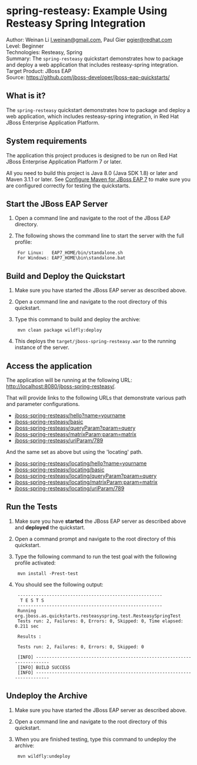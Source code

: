 spring-resteasy: Example Using Resteasy Spring Integration
==========================================================
Author: Weinan Li <l.weinan@gmail.com>, Paul Gier <pgier@redhat.com>  
Level: Beginner  
Technologies: Resteasy, Spring  
Summary: The `spring-resteasy` quickstart demonstrates how to package and deploy a web application that includes resteasy-spring integration.  
Target Product: JBoss EAP  
Source: <https://github.com/jboss-developer/jboss-eap-quickstarts/>  

What is it?
-----------

The `spring-resteasy` quickstart demonstrates how to package and deploy a web application, which includes resteasy-spring integration, in 
Red Hat JBoss Enterprise Application Platform.

System requirements
-------------------

The application this project produces is designed to be run on Red Hat JBoss Enterprise Application Platform 7 or later. 

All you need to build this project is Java 8.0 (Java SDK 1.8) or later and Maven 3.1.1 or later. See [Configure Maven for JBoss EAP 7](https://github.com/jboss-developer/jboss-developer-shared-resources/blob/master/guides/CONFIGURE_MAVEN_JBOSS_EAP7.md#configure-maven-to-build-and-deploy-the-quickstarts) to make sure you are configured correctly for testing the quickstarts.


Start the JBoss EAP Server
----------------------

1. Open a command line and navigate to the root of the JBoss EAP directory.
2. The following shows the command line to start the server with the full profile:

        For Linux:   EAP7_HOME/bin/standalone.sh
        For Windows: EAP7_HOME\bin\standalone.bat


Build and Deploy the Quickstart
-------------------------------

1. Make sure you have started the JBoss EAP server as described above.
2. Open a command line and navigate to the root directory of this quickstart.
3. Type this command to build and deploy the archive:

        mvn clean package wildfly:deploy

4. This deploys the `target/jboss-spring-resteasy.war` to the running instance of the server.


Access the application 
---------------------

The application will be running at the following URL:  <http://localhost:8080/jboss-spring-resteasy/>. 

That will provide links to the following URLs that demonstrate various path and parameter configurations.

* [jboss-spring-resteasy/hello?name=yourname](http://localhost:8080/jboss-spring-resteasy/hello?name=yourname)
* [jboss-spring-resteasy/basic](http://localhost:8080/jboss-spring-resteasy/basic)
* [jboss-spring-resteasy/queryParam?param=query](http://localhost:8080/jboss-spring-resteasy/queryParam?param=query)
* [jboss-spring-resteasy/matrixParam;param=matrix](http://localhost:8080/jboss-spring-resteasy/matrixParam;param=matrix)
* [jboss-spring-resteasy/uriParam/789](http://localhost:8080/jboss-spring-resteasy/uriParam/789)

And the same set as above but using the 'locating' path.

* [jboss-spring-resteasy/locating/hello?name=yourname](http://localhost:8080/jboss-spring-resteasy/locating/hello?name=yourname)
* [jboss-spring-resteasy/locating/basic](http://localhost:8080/jboss-spring-resteasy/locating/basic)
* [jboss-spring-resteasy/locating/queryParam?param=query](http://localhost:8080/jboss-spring-resteasy/locating/queryParam?param=query)
* [jboss-spring-resteasy/locating/matrixParam;param=matrix](http://localhost:8080/jboss-spring-resteasy/locating/matrixParam;param=matrix)
* [jboss-spring-resteasy/locating/uriParam/789](http://localhost:8080/jboss-spring-resteasy/locating/uriParam/789)


Run the Tests
-------------

1. Make sure you have **started** the JBoss EAP server as described above and **deployed** the quickstart.
2. Open a command prompt and navigate to the root directory of this quickstart.
3. Type the following command to run the test goal with the following profile activated:

        mvn install -Prest-test

4. You should see the following output:

        -------------------------------------------------------
         T E S T S
        -------------------------------------------------------
        Running org.jboss.as.quickstarts.resteasyspring.test.ResteasySpringTest
        Tests run: 2, Failures: 0, Errors: 0, Skipped: 0, Time elapsed: 0.211 sec

        Results :

        Tests run: 2, Failures: 0, Errors: 0, Skipped: 0

        [INFO] ------------------------------------------------------------------------
        [INFO] BUILD SUCCESS
        [INFO] ------------------------------------------------------------------------



Undeploy the Archive
--------------------

1. Make sure you have started the JBoss EAP server as described above.
2. Open a command line and navigate to the root directory of this quickstart.
3. When you are finished testing, type this command to undeploy the archive:

        mvn wildfly:undeploy
